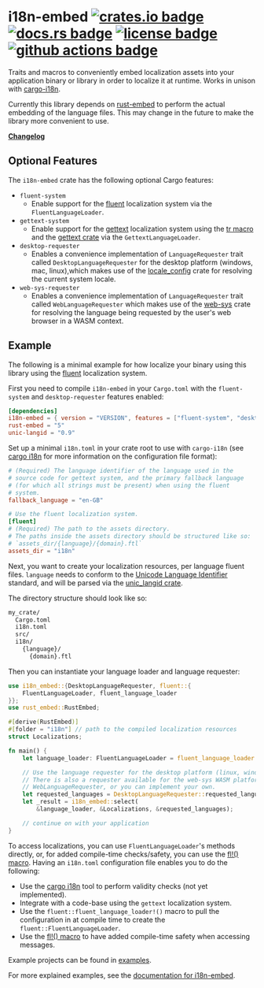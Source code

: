 # i18n-embed [![crates.io badge](https://img.shields.io/crates/v/i18n-embed.svg)](https://crates.io/crates/i18n-embed) [![docs.rs badge](https://docs.rs/i18n-embed/badge.svg)](https://docs.rs/i18n-embed/) [![license badge](https://img.shields.io/github/license/kellpossible/cargo-i18n)](https://github.com/kellpossible/cargo-i18n/blob/master/i18n-embed/LICENSE.txt) [![github actions badge](https://github.com/kellpossible/cargo-i18n/workflows/Rust/badge.svg)](https://github.com/kellpossible/cargo-i18n/actions?query=workflow%3ARust)

Traits and macros to conveniently embed localization assets into your application binary or library in order to localize it at runtime. Works in unison with [cargo-i18n](https://crates.io/crates/cargo_i18n).

Currently this library depends on [rust-embed](https://crates.io/crates/rust-embed) to perform the actual embedding of the language files. This may change in the future to make the library more convenient to use.

**[Changelog](https://github.com/kellpossible/cargo-i18n/blob/master/i18n-embed/CHANGELOG.md)**

## Optional Features

The `i18n-embed` crate has the following optional Cargo features:

+ `fluent-system`
  + Enable support for the [fluent](https://www.projectfluent.org/) localization system via the `FluentLanguageLoader`.
+ `gettext-system`
  + Enable support for the [gettext](https://www.gnu.org/software/gettext/) localization system using the [tr macro](https://docs.rs/tr/0.1.3/tr/) and the [gettext crate](https://docs.rs/gettext/0.4.0/gettext/) via the `GettextLanguageLoader`.
+ `desktop-requester`
  + Enables a convenience implementation of `LanguageRequester` trait called `DesktopLanguageRequester` for the desktop platform (windows, mac, linux),which makes use of the [locale_config](https://crates.io/crates/locale_config) crate for resolving the current system locale.
+ `web-sys-requester`
  + Enables a convenience implementation of `LanguageRequester` trait called `WebLanguageRequester` which makes use of the [web-sys](https://crates.io/crates/web-sys) crate for resolving the language being requested by the user's web browser in a WASM context.

## Example

The following is a minimal example for how localize your binary using this
library using the [fluent](https://www.projectfluent.org/) localization system.

First you need to compile `i18n-embed` in your `Cargo.toml` with the `fluent-system` and `desktop-requester` features enabled:

```toml
[dependencies]
i18n-embed = { version = "VERSION", features = ["fluent-system", "desktop-requester"]}
rust-embed = "5"
unic-langid = "0.9"
```

Set up a minimal `i18n.toml` in your crate root to use with `cargo-i18n` (see [cargo i18n](../README.md#configuration) for more information on the configuration file format):

```toml
# (Required) The language identifier of the language used in the
# source code for gettext system, and the primary fallback language
# (for which all strings must be present) when using the fluent
# system.
fallback_language = "en-GB"

# Use the fluent localization system.
[fluent]
# (Required) The path to the assets directory.
# The paths inside the assets directory should be structured like so:
# `assets_dir/{language}/{domain}.ftl`
assets_dir = "i18n"
```

Next, you want to create your localization resources, per language fluent files. `language` needs to conform to the [Unicode Language Identifier](https://unicode.org/reports/tr35/tr35.html#Unicode_language_identifier) standard, and will be parsed via the [unic_langid crate](https://docs.rs/unic-langid/0.9.0/unic_langid/).

The directory structure should look like so:

```txt
my_crate/
  Cargo.toml
  i18n.toml
  src/
  i18n/
    {language}/
      {domain}.ftl
```

Then you can instantiate your language loader and language requester:

```rust
use i18n_embed::{DesktopLanguageRequester, fluent::{
    FluentLanguageLoader, fluent_language_loader
}};
use rust_embed::RustEmbed;

#[derive(RustEmbed)]
#[folder = "i18n"] // path to the compiled localization resources
struct Localizations;

fn main() {
    let language_loader: FluentLanguageLoader = fluent_language_loader!();

    // Use the language requester for the desktop platform (linux, windows, mac).
    // There is also a requester available for the web-sys WASM platform called
    // WebLanguageRequester, or you can implement your own.
    let requested_languages = DesktopLanguageRequester::requested_languages();
    let _result = i18n_embed::select(
        &language_loader, &Localizations, &requested_languages);

    // continue on with your application
}
```

To access localizations, you can use `FluentLanguageLoader`'s methods directly, or, for added compile-time checks/safety, you can use the [fl!() macro](https://crates.io/crates/i18n-embed-fl). Having an `i18n.toml` configuration file enables you to do the following:

+ Use the [cargo i18n](https://crates.io/crates/cargo-i18n) tool   to perform validity checks (not yet implemented).
+ Integrate with a code-base using the `gettext` localization   system.
+ Use the `fluent::fluent_language_loader!()` macro to pull the   configuration in at compile time to create the `fluent::FluentLanguageLoader`.
+ Use the [fl!() macro](https://crates.io/crates/i18n-embed-fl) to have added compile-time safety when accessing messages.

Example projects can be found in [examples](./examples).

For more explained examples, see the [documentation for i18n-embed](https://docs.rs/i18n-embed/).
